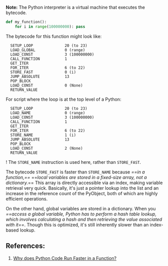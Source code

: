 
**Note:** The Python interpreter is a virtual machine that executes the bytecode.

```Python
def my_function(): 
	for i in range(100000000): pass
```

The bytecode for this function might look like:

```Assembler
  SETUP_LOOP              20 (to 23)
  LOAD_GLOBAL             0 (range)
  LOAD_CONST              3 (100000000)
  CALL_FUNCTION           1
  GET_ITER            
  FOR_ITER                6 (to 22)
  STORE_FAST              0 (i)
  JUMP_ABSOLUTE           13
  POP_BLOCK           
  LOAD_CONST              0 (None)
  RETURN_VALUE
```

For script where the loop is at the top level of a Python:

```Assebmler
  SETUP_LOOP              20 (to 23)
  LOAD_NAME               0 (range)
  LOAD_CONST              3 (100000000)
  CALL_FUNCTION           1
  GET_ITER            
  FOR_ITER                6 (to 22)
  STORE_NAME              1 (i)
  JUMP_ABSOLUTE           13
  POP_BLOCK           
  LOAD_CONST              2 (None)
  RETURN_VALUE
```

! The `STORE_NAME` instruction is used here, rather than `STORE_FAST`.

The bytecode `STORE_FAST` is faster than `STORE_NAME` because *==in a function,==* ==*local variables are stored in a fixed-size array, not a dictionary.*== This array is directly accessible via an index, making variable retrieval very quick. Basically, it's just a pointer lookup into the list and an increase in the reference count of the PyObject, both of which are highly efficient operations.

On the other hand, global variables are stored in a dictionary. When you *==access a global variable, Python has to perform a hash table lookup, which involves calculating a hash and then retrieving the value associated with it==*. Though this is optimized, it's still inherently slower than an index-based lookup.


## References:

1. [Why does Python Code Run Faster in a Function?](https://stackabuse.com/why-does-python-code-run-faster-in-a-function/)
